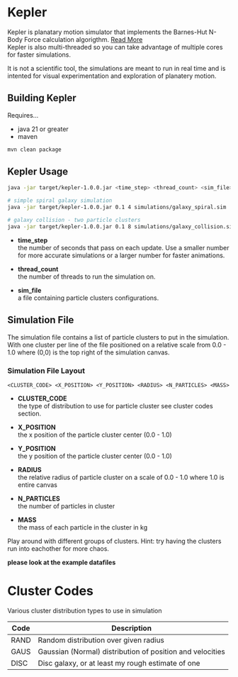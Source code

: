 # Kepler
Kepler is planatary motion simulator that implements the Barnes-Hut 
N-Body Force calculation algorigthm. 
[Read More](https://en.wikipedia.org/wiki/Barnes%E2%80%93Hut_simulation)\
Kepler is also multi-threaded so you can take advantage of 
multiple cores for faster simulations.

It is not a scientific tool, the simulations are meant to run in 
real time and is intented for visual experimentation
and exploration of planatery motion.


## Building Kepler

Requires...

- java 21 or greater
- maven

```bash
mvn clean package
```

## Kepler Usage

```bash
java -jar target/kepler-1.0.0.jar <time_step> <thread_count> <sim_file>

# simple spiral galaxy simulation
java -jar target/kepler-1.0.0.jar 0.1 4 simulations/galaxy_spiral.sim

# galaxy collision - two particle clusters
java -jar target/kepler-1.0.0.jar 0.1 8 simulations/galaxy_collision.sim
```
* **time_step** </br>
the number of seconds that pass on each update.
Use a smaller number for more accurate simulations or a 
larger number for faster animations.

* **thread_count** </br>
the number of threads to run the simulation on.

* **sim_file** </br>
a file containing particle clusters configurations. 


## Simulation File
The simulation file contains a list of particle clusters
to put in the simulation. With one cluster per line of the file
positioned on a relative scale from 0.0 - 1.0 where (0,0)
is the top right of the simulation canvas.

### Simulation File Layout
```
<CLUSTER_CODE> <X_POSITION> <Y_POSITION> <RADIUS> <N_PARTICLES> <MASS>
```

* **CLUSTER_CODE**\
the type of distribution to use for particle cluster
see cluster codes section.
  
* **X_POSITION**\
the x position of the particle cluster center (0.0 - 1.0)
  
* **Y_POSITION**\
the y position of the particle cluster center (0.0 - 1.0)
  
* **RADIUS**\
the relative radius of particle cluster 
on a scale of 0.0 - 1.0 where 1.0 is entire canvas
  
* **N_PARTICLES**\
the number of particles in cluster

* **MASS**\
the mass of each particle in the cluster in kg


Play around with different groups of clusters. Hint: try
having the clusters run into eachother for more chaos.

**please look at the example datafiles**

# Cluster Codes
Various cluster distribution types to use in simulation

| Code | Description |
|------|-------------|
|RAND    | Random distribution over given radius|
|GAUS    | Gaussian (Normal) distribution of position and velocities|
|DISC    | Disc galaxy, or at least my rough estimate of one|
